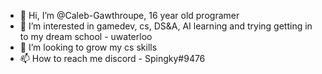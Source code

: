 - 👋 Hi, I’m @Caleb-Gawthroupe, 16 year old programer
- 👀 I’m interested in gamedev, cs, DS&A, AI learning and trying getting in to my dream school - uwaterloo
- 💞️ I’m looking to grow my cs skills
- 📫 How to reach me discord - Spingky#9476

<!---
Caleb-Gawthroupe/Caleb-Gawthroupe is a ✨ special ✨ repository because its `README.md` (this file) appears on your GitHub profile.
You can click the Preview link to take a look at your changes.
--->
